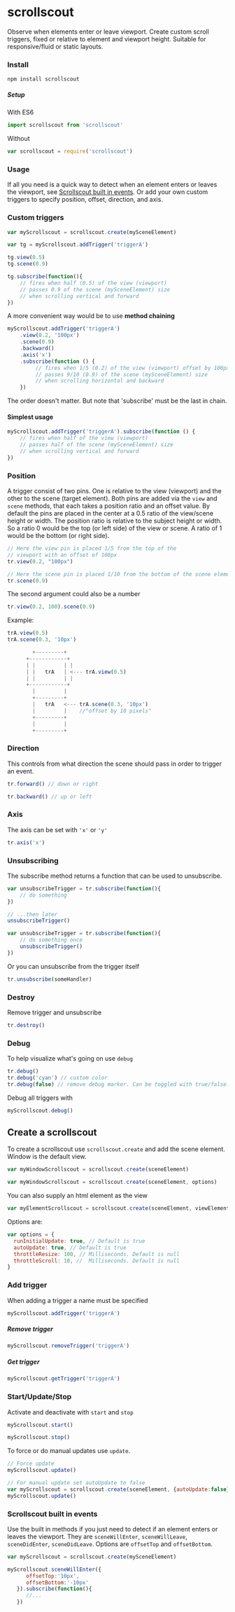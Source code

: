 # scrollscout
Observe when elements enter or leave viewport.
Create custom scroll triggers, fixed or relative to element and viewport height.
Suitable for responsive/fluid or static layouts.

### Install
```
npm install scrollscout
```

##### Setup
With ES6
```javascript
import scrollscout from 'scrollscout'
```
Without
```javascript
var scrollscout = require('scrollscout')
```

### Usage
If all you need is a quick way to detect when an element enters or leaves the viewport, see [Scrollscout built in events](#scrollscout-built-in-events).
Or add your own custom triggers to specify position, offset, direction, and axis.

### Custom triggers
```javascript
var myScrollscout = scrollscout.create(mySceneElement)

var tg = myScrollscout.addTrigger('triggerA')

tg.view(0.5)
tg.scene(0.9)

tg.subscribe(function(){
    // fires when half (0.5) of the view (viewport)
    // passes 0.9 of the scene (mySceneElement) size
    // when scrolling vertical and forward
})
```

A more convenient way would be to use **method chaining**
```javascript
myScrollscout.addTrigger('triggerA')
    .view(0.2, '100px')
    .scene(0.9)
    .backward()
    .axis('x')
    .subscribe(function () {
         // fires when 1/5 (0.2) of the view (viewport) offset by 100px
         // passes 9/10 (0.9) of the scene (mySceneElement) size
         // when scrolling horizontal and backward
    })
```
The order doesn't matter. But note that 'subscribe' must be the last in chain.

#### Simplest usage
```javascript
myScrollscout.addTrigger('triggerA').subscribe(function () {
    // fires when half of the view (viewport)
    // passes half of the scene (mySceneElement) size
    // when scrolling vertical and forward
})

```

### Position
A trigger consist of two pins. One is relative to the view (viewport) and the other to the scene (target element). Both pins are added via the `view` and `scene` methods, that each takes a position ratio and an offset value. By default the pins are placed in the center at a 0.5 ratio of the view/scene height or width. The position ratio is relative to the subject height or width. So a ratio 0 would be the top (or left side) of the view or scene. A ratio of 1 would be the bottom (or right side).

```javascript
// Here the view pin is placed 1/5 from the top of the
// viewport with an offset of 100px
tr.view(0.2, "100px")

// Here the scene pin is placed 1/10 from the bottom of the scene element
tr.scene(0.9)
```

The second argument could also be a number
```javascript
tr.view(0.2, 100).scene(0.9)
```

Example:
```javascript
trA.view(0.5)
trA.scene(0.3, '10px')

        +---------+
      +------------+
      | |         | |
      | |   trA   | <--- trA.view(0.5)
      | |         | |
      +------------+
        |         |
        +---------+
        |   trA   <--- trA.scene(0.3, '10px')
        |         |    //"offset by 10 pixels"
        +---------+
        |         |
        +---------+
```

### Direction
This controls from what direction the scene should pass in order to trigger an event.
```javascript
tr.forward() // down or right
```
```javascript
tr.backward() // up or left
```

### Axis
The axis can be set with `'x'` or `'y'`
```javascript
tr.axis('x')
```

### Unsubscribing
The subscribe method returns a function that can be used to unsubscribe.
```javascript
var unsubscribeTrigger = tr.subscribe(function(){
    // do something
})

// ...then later
unsubscribeTrigger()
```
```javascript
var unsubscribeTrigger = tr.subscribe(function(){
    // do something once
    unsubscribeTrigger()
})
```
Or you can unsubscribe from the trigger itself
```javascript
tr.unsubscribe(someHandler)
```

### Destroy
Remove trigger and unsubscribe
```javascript
tr.destroy()
```

### Debug
To help visualize what's going on use `debug`
```javascript
tr.debug()
tr.debug('cyan') // custom color
tr.debug(false) // remove debug marker. Can be toggled with true/false.
```

Debug all triggers with
```javascript
myScrollscout.debug()
```

## Create a scrollscout
To create a scrollscout use `scrollscout.create` and add the scene element. Window is the default view.

```javascript
var myWindowScrollscout = scrollscout.create(sceneElement)
```
```javascript
var myWindowScrollscout = scrollscout.create(sceneElement, options)
```
You can also supply an html element as the view

```javascript
var myElementScrollscout = scrollscout.create(sceneElement, viewElement, options)
```

Options are:
```javascript
var options = {
  runInitialUpdate: true, // Default is true
  autoUpdate: true, // Default is true
  throttleResize: 100, // Milliseconds. Default is null
  throttleScroll: 10, //  Milliseconds. Default is null
}
```

### Add trigger
When adding a trigger a name must be specified
```javascript
myScrollscout.addTrigger('triggerA')
```
##### Remove trigger
```javascript
myScrollscout.removeTrigger('triggerA')
```
##### Get trigger
```javascript
myScrollscout.getTrigger('triggerA')
```

### Start/Update/Stop
Activate and deactivate with `start` and `stop`  
```javascript
myScrollscout.start()
```
```javascript
myScrollscout.stop()
```
To force or do manual updates use `update`.
```javascript
// Force update
myScrollscout.update()
```
```javascript
// For manual update set autoUpdate to false
var myScrollscout = scrollscout.create(sceneElement, {autoUpdate:false})
myScrollscout.update()
```

### Scrollscout built in events
Use the built in methods if you just need to detect if an element enters or leaves the viewport. They are `sceneWillEnter`, `sceneWillLeave`, `sceneDidEnter`, `sceneDidLeave`. Options are `offsetTop` and `offsetBottom`.

```javascript
var myScrollscout = scrollscout.create(mySceneElement)

myScrollscout.sceneWillEnter({
      offsetTop:'10px',
      offsetBottom:'-10px'
   }).subscribe(function(){
      //...
   })
```
